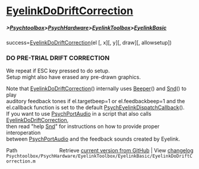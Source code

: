 # [EyelinkDoDriftCorrection](EyelinkDoDriftCorrection)
##### >[Psychtoolbox](Psychtoolbox)>[PsychHardware](PsychHardware)>[EyelinkToolbox](EyelinkToolbox)>[EyelinkBasic](EyelinkBasic)

success=[EyelinkDoDriftCorrection](EyelinkDoDriftCorrection)(el [, x][, y][, draw][, allowsetup])  
  
### DO PRE-TRIAL DRIFT CORRECTION  
We repeat if ESC key pressed to do setup.  
Setup might also have erased any pre-drawn graphics.  
  
Note that [EyelinkDoDriftCorrection](EyelinkDoDriftCorrection)() internally uses [Beeper](Beeper)() and [Snd](Snd)() to play  
auditory feedback tones if el.targetbeep=1 or el.feedbackbeep=1 and the  
el.callback function is set to the default [PsychEyelinkDispatchCallback](PsychEyelinkDispatchCallback)().  
If you want to use [PsychPortAudio](PsychPortAudio) in a script that also calls [EyelinkDoDriftCorrection](EyelinkDoDriftCorrection),  
then read "help [Snd](Snd)" for instructions on how to provide proper interoperation  
between [PsychPortAudio](PsychPortAudio) and the feedback sounds created by Eyelink.  
  




<div class="code_header" style="text-align:right;">
  <span style="float:left;">Path&nbsp;&nbsp;</span> <span class="counter">Retrieve <a href=
  "https://raw.github.com/Psychtoolbox-3/Psychtoolbox-3/beta/Psychtoolbox/PsychHardware/EyelinkToolbox/EyelinkBasic/EyelinkDoDriftCorrection.m">current version from GitHub</a> | View <a href=
  "https://github.com/Psychtoolbox-3/Psychtoolbox-3/commits/beta/Psychtoolbox/PsychHardware/EyelinkToolbox/EyelinkBasic/EyelinkDoDriftCorrection.m">changelog</a></span>
</div>
<div class="code">
  <code>Psychtoolbox/PsychHardware/EyelinkToolbox/EyelinkBasic/EyelinkDoDriftCorrection.m</code>
</div>

